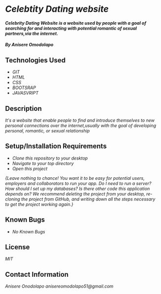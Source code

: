 # _Celebtity Dating website_

#### _Celebrity Dating Website is a website used by people with a goal of searching for and interacting with potential romantic of sexual partners,via the internet._

#### _By Anisere Omodolapo_

## Technologies Used

* _GIT_
* _HTML_
* _CSS_
* _BOOTSRAP_
* _JAVASVRIPT_

## Description

_It's a website that enable people to find and introduce themselves to new personal connections over the internet,usually with the goal of developing personal, romantic, or sexual relationship_
## Setup/Installation Requirements

* _Clone this repository to your desktop_
* _Navigate to your top directory_
* _Open this project_

_{Leave nothing to chance! You want it to be easy for potential users, employers and collaborators to run your app. Do I need to run a server? How should I set up my databases? Is there other code this application depends on? We recommend deleting the project from your desktop, re-cloning the project from GitHub, and writing down all the steps necessary to get the project working again.}_

## Known Bugs

* _No Known Bugs_

## License

_MIT_
## Contact Information

_Anisere Onodolapo anisereomodolapo51@gmail.com_